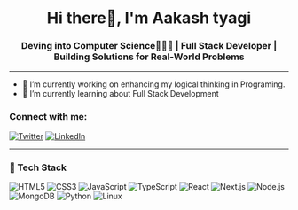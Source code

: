 <h1 align="center">Hi there👋, I'm Aakash tyagi</h1>
<h3 align="center">Deving into Computer Science👨‍💻🌐 | Full Stack Developer | Building Solutions for Real-World Problems</h3>

---

- 🔭 I’m currently working on enhancing my logical thinking in Programing.
- 🌱 I’m currently learning about Full Stack Development
  
### Connect with me:
[![Twitter](https://img.icons8.com/color/48/000000/twitter--v1.png)](https://x.com/Akash_ty_03)
[![LinkedIn](https://img.icons8.com/color/48/000000/linkedin.png)](https://www.linkedin.com/in/aakash-tyagi-18a685286/)

---

### 🚀 Tech Stack

<p>
  <img src="https://img.icons8.com/color/48/000000/html-5--v1.png" alt="HTML5" />
  <img src="https://img.icons8.com/color/48/000000/css3.png" alt="CSS3" />
  <img src="https://img.icons8.com/color/48/000000/javascript.png" alt="JavaScript" />
  <img src="https://img.icons8.com/color/48/000000/typescript.png" alt="TypeScript" />
  <img src="https://img.icons8.com/color/48/000000/react-native.png" alt="React" />
  <img src="https://img.icons8.com/fluency-systems-filled/48/000000/nextjs.png" alt="Next.js" />
  <img src="https://img.icons8.com/color/48/000000/nodejs.png" alt="Node.js" />
  <img src="https://img.icons8.com/color/48/000000/mongodb.png" alt="MongoDB" />
  <img src="https://img.icons8.com/color/48/000000/python.png" alt="Python" />
  <img src="https://img.icons8.com/color/48/000000/linux.png" alt="Linux" />
</p>
